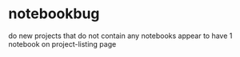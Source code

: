 # notebookbug
do new projects that do not contain any notebooks appear to have 1 notebook on project-listing page
